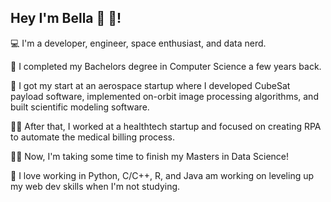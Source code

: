## Hey I'm Bella 👋 🤠! 

💻 I'm a developer, engineer, space enthusiast, and data nerd. 

🦬 I completed my Bachelors degree in Computer Science a few years back.

🚀 I got my start at an aerospace startup where I developed CubeSat payload software, implemented on-orbit image processing algorithms, and built scientific modeling software.

👩‍⚕️ After that, I worked at a healthtech startup and focused on creating RPA to automate the medical billing process.

👩‍🎓 Now, I'm taking some time to finish my Masters in Data Science! 

🌱 I love working in Python, C/C++, R, and Java am working on leveling up my web dev skills when I'm not studying.
